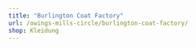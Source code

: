 ```yaml
---
title: "Burlington Coat Factory"
url: /owings-mills-circle/burlington-coat-factory/
shop: Kleidung
---
```

